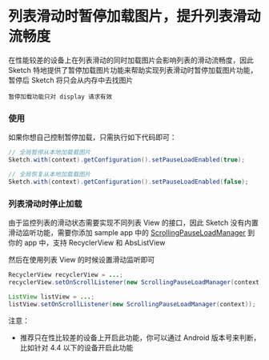 # 列表滑动时暂停加载图片，提升列表滑动流畅度

在性能较差的设备上在列表滑动的同时加载图片会影响列表的滑动流畅度，因此 Sketch 特地提供了暂停加载图片功能来帮助实现列表滑动时暂停加载图片功能，暂停后 Sketch 将只会从内存中去找图片

``暂停加载功能只对 display 请求有效``

### 使用
如果你想自己控制暂停加载，只需执行如下代码即可：

```java
// 全局暂停从本地加载载图片
Sketch.with(context).getConfiguration().setPauseLoadEnabled(true);

// 全局恢复从本地加载载图片
Sketch.with(context).getConfiguration().setPauseLoadEnabled(false);
```

### 列表滑动时停止加载

由于监控列表的滑动状态需要实现不同列表 View 的接口，因此 Sketch 没有内置滑动监听功能，需要你添加  sample app 中的  [ScrollingPauseLoadManager] 到你的 app 中，支持 RecyclerView 和 AbsListView

然后在使用列表 View 的时候设置滑动监听即可

```java
RecyclerView recyclerView = ...;
recyclerView.setOnScrollListener(new ScrollingPauseLoadManager(context));

ListView listView = ...;
listView.setOnScrollListener(new ScrollingPauseLoadManager(context));
```

注意：
* 推荐只在性比较差的设备上开启此功能，你可以通过 Android 版本号来判断，比如针对 4.4 以下的设备开启此功能

[ScrollingPauseLoadManager]: ../../sample/src/main/java/com/github/panpf/sketch/sample/util/ScrollingPauseLoadManager.java
